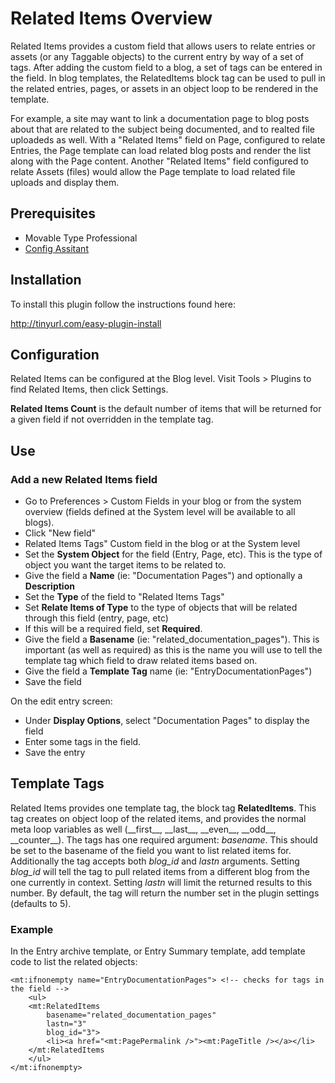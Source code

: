# Related Items Overview

Related Items provides a custom field that allows users to relate entries or assets (or any Taggable objects) to the current entry by way of a set of tags. After adding the custom field to a blog, a set of tags can be entered in the field. In blog templates, the RelatedItems block tag can be used to pull in the related entries, pages, or assets in an object loop to be rendered in the template.

For example, a site may want to link a documentation page to blog posts about that are related to the subject being documented, and to realted file uploadeds as well. With a "Related Items" field on Page, configured to relate Entries, the Page template can load related blog posts and render the list along with the Page content. Another "Related Items" field configured to relate Assets (files) would allow the Page template to load related file uploads and display them.

## Prerequisites

* Movable Type Professional
* [Config Assitant](https://github.com/openmelody/mt-plugin-configassistant)

## Installation

To install this plugin follow the instructions found here:

<http://tinyurl.com/easy-plugin-install>

## Configuration

Related Items can be configured at the Blog level. Visit Tools > Plugins to find Related Items, then click Settings.

**Related Items Count** is the default number of items that will be returned for a given field if not overridden in the template tag.

## Use

### Add a new Related Items field

* Go to Preferences > Custom Fields in your blog or from the system overview (fields defined at the System level will be available to all blogs).
* Click "New field"
* Related Items Tags" Custom field in the blog or at the System level
* Set the **System Object** for the field (Entry, Page, etc). This is the type of object you want the target items to be related to.
* Give the field a **Name** (ie: "Documentation Pages") and optionally a **Description**
* Set the **Type** of the field to "Related Items Tags"
* Set **Relate Items of Type** to the type of objects that will be related through this field (entry, page, etc)
* If this will be a required field, set **Required**. 
* Give the field a **Basename** (ie: "related_documentation_pages"). This is important (as well as required) as this is the name you will use to tell the template tag which field to draw related items based on.
* Give the field a **Template Tag** name (ie: "EntryDocumentationPages")
* Save the field

On the edit entry screen:

* Under **Display Options**, select "Documentation Pages" to display the field
* Enter some tags in the field.
* Save the entry

## Template Tags

Related Items provides one template tag, the block tag **RelatedItems**. This tag creates on object loop of the related items, and provides the normal meta loop variables as well (\_\_first\_\_, \_\_last\_\_, \_\_even\_\_, \_\_odd\_\_, \_\_counter\_\_). The tags has one required argument: *basename*. This should be set to the basename of the field you want to list related items for. Additionally the tag accepts both *blog_id* and *lastn* arguments. Setting *blog_id* will tell the tag to pull related items from a different blog from the one currently in context. Setting *lastn* will limit the returned results to this number. By default, the tag will return the number set in the plugin settings (defaults to 5).

### Example

In the Entry archive template, or Entry Summary template, add template code to list the related objects:

    <mt:ifnonempty name="EntryDocumentationPages"> <!-- checks for tags in the field -->
        <ul>
        <mt:RelatedItems 
            basename="related_documentation_pages"
            lastn="3"
            blog_id="3">
            <li><a href="<mt:PagePermalink />"><mt:PageTitle /></a></li>
        </mt:RelatedItems
        </ul>
    </mt:ifnonempty>
